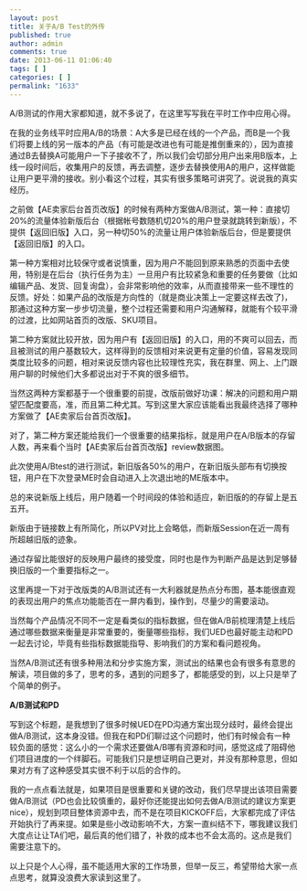 ```yaml
---
layout: post
title: 关于A/B Test的外传
published: true
author: admin
comments: true
date: 2013-06-11 01:06:40
tags: [ ]
categories: [ ]
permalink: "1633"
---
```

A/B测试的作用大家都知道，就不多说了，在这里写写我在平时工作中应用心得。

在我的业务线平时应用A/B的场景：A大多是已经在线的一个产品，而B是一个我们将要上线的另一版本的产品（有可能是改进也有可能是推倒重来的），因为直接通过B去替换A可能用户一下子接收不了，所以我们会切部分用户出来用B版本，上线一段时间后，收集用户的反馈，再去调整，逐步去替换使用A的用户，这样做能让用户更平滑的接收。别小看这个过程，其实有很多策略可讲究了。说说我的真实经历。

之前做【AE卖家后台首页改版】的时候有两种方案做A/B测试，第一种：直接切20%的流量体验新版后台（根据帐号数随机切20%的用户登录就跳转到新版），不提供【返回旧版】入口，另一种切50%的流量让用户体验新版后台，但是要提供【返回旧版】的入口。

第一种方案相对比较保守或者说慎重，因为用户不能回到原来熟悉的页面中去使用，特别是在后台（执行任务为主）一旦用户有比较紧急和重要的任务要做（比如编辑产品、发货、回复询盘），会非常影响他的效率，从而直接带来一些不理性的反馈。好处：如果产品的改版是方向性的（就是商业决策上一定要这样去改了)，那通过这种方案一步步切流量，整个过程还需要和用户沟通解释，就能有个较平滑的过渡，比如网站首页的改版、SKU项目。

第二种方案就比较开放，因为用户有【返回旧版】的入口，用的不爽可以回去，而且被测试的用户基数较大，这样得到的反馈相对来说更有定量的价值，容易发现同类度比较多的问题，相对来说反馈内容也比较理性充实，我在群里、网上、上门跟用户聊的时候他们大多都说出对于不爽的很多细节。

当然这两种方案都基于一个很重要的前提，改版前做好功课：解决的问题和用户期望匹配度要高，准，而且第二种尤其。写到这里大家应该能看出我最终选择了哪种方案做了【AE卖家后台首页改版】。

对了，第二种方案还能给我们一个很重要的结果指标，就是用户在A/B版本的存留人数，再来看个当时【AE卖家后台首页改版】review数据图。

此次使用A/Btest的进行测试，新旧版各50%的用户，在新旧版头部布有切换按钮，用户在下次登录ME时会自动进入上次退出地的ME版本中。

总的来说新版上线后，用户随着一个时间段的体验和适应，新旧版的的存留上是五五开。

新版由于链接数上有所简化，所以PV对比上会略低，而新版Session在近一周有所超越旧版的迹象。

通过存留比能很好的反映用户最终的接受度，同时也是作为判断产品是达到足够替换旧版的一个重要指标之一。

这里再提一下对于改版类的A/B测试还有一大利器就是热点分布图，基本能很直观的表现出用户的焦点功能能否在一屏内看到，操作到，尽量少的需要滚动。



当然每个产品情况不同不一定是看类似的指标数据，但在做A/B前梳理清楚上线后通过哪些数据来衡量是非常重要的，衡量哪些指标，我们UED也最好能主动和PD一起去讨论，毕竟有些指标数据能指导、影响我们的方案和看问题视角。

当然A/B测试还有很多种用法和分步实施方案，测试出的结果也会有很多有意思的解读，项目做的多了，思考的多，遇到的问题多了，都能感受的到，以上只是举了个简单的例子。

**A/B测试和PD**

写到这个标题，是我想到了很多时候UED在PD沟通方案出现分歧时，最终会提出做A/B测试，这本身没错。但我在和PD们聊过这个问题时，他们有时候会有一种较负面的感觉：这么小的一个需求还要做A/B哪有资源和时间，感觉这成了阻碍他们项目进度的一个绊脚石。可能我们只是想证明自己更对，并没有那种意思，但如果对方有了这种感受其实很不利于以后的合作的。

我的一点点看法就是，如果项目是很重要和关键的改动，我们尽早提出该项目需要做A/B测试（PD也会比较慎重的，最好你还能提出如何去做A/B测试的建议方案更nice），规划到项目整体资源中去，而不是在项目KICKOFF后，大家都完成了评估开始执行了再来提。如果是些小改动影响不大，方案一直纠结不下，哪我建议我们大度点让让TA们吧，最后真的他们错了，补救的成本也不会太高的。这点是我们需要注意下的。

以上只是个人心得，虽不能适用大家的工作场景，但举一反三，希望带给大家一点点思考，就算没浪费大家读到这里了。